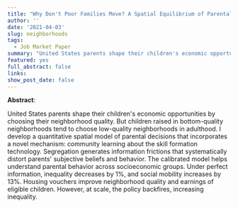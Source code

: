 ```yaml
---
title: "Why Don't Poor Families Move? A Spatial Equilibrium of Parental Decisions with Imperfect Information"
author: ''
date: '2021-04-03'
slug: neighborhoods
tags:
  - Job Market Paper
summary: "United States parents shape their children's economic opportunities by choosing their neighborhood quality. But children raised in bottom-quality neighborhoods tend to choose low-quality neighborhoods in adulthood. I develop a quantitative spatial model of parental decisions that incorporates a novel mechanism: community learning about the skill formation technology. Segregation generates information frictions that systematically distort parents' subjective beliefs and behavior. The calibrated model helps understand parental behavior across socioeconomic groups. Under perfect information, inequality decreases by 1%, and social mobility increases by 13%. Housing vouchers improve neighborhood quality and earnings of eligible children. However, at scale, the policy backfires, increasing inequality."
featured: yes
full_abstract: false
links:
show_post_date: false
---
```


**Abstract**:

United States parents shape their children's economic opportunities by choosing their neighborhood quality. But children raised in bottom-quality neighborhoods tend to choose low-quality neighborhoods in adulthood. I develop a quantitative spatial model of parental decisions that incorporates a novel mechanism: community learning about the skill formation technology. Segregation generates information frictions that systematically distort parents' subjective beliefs and behavior. The calibrated model helps understand parental behavior across socioeconomic groups. Under perfect information, inequality decreases by 1%, and social mobility increases by 13%. Housing vouchers improve neighborhood quality and earnings of eligible children. However, at scale, the policy backfires, increasing inequality.
